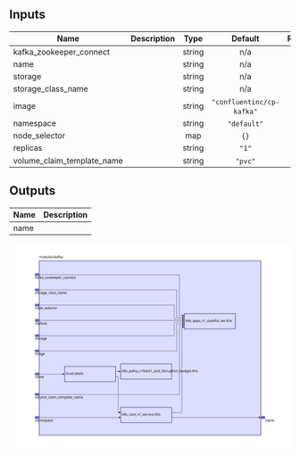 ## Inputs

| Name | Description | Type | Default | Required |
|------|-------------|:----:|:-----:|:-----:|
| kafka\_zookeeper\_connect |  | string | n/a | yes |
| name |  | string | n/a | yes |
| storage |  | string | n/a | yes |
| storage\_class\_name |  | string | n/a | yes |
| image |  | string | `"confluentinc/cp-kafka"` | no |
| namespace |  | string | `"default"` | no |
| node\_selector |  | map | `{}` | no |
| replicas |  | string | `"1"` | no |
| volume\_claim\_template\_name |  | string | `"pvc"` | no |

## Outputs

| Name | Description |
|------|-------------|
| name |  |

<img src="diagram.svg"/>
